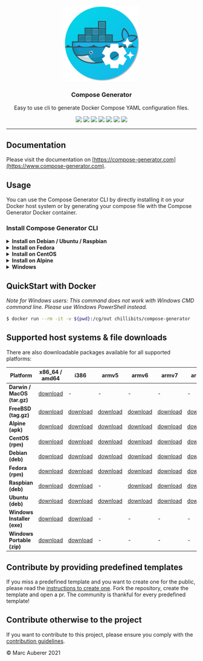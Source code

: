 <p align="center">
  <img alt="Compose Generator Logo" src="./docs/docs/static/avatar.png" height="200" />
  <h3 align="center">Compose Generator</h3>
  <p align="center">Easy to use cli to generate Docker Compose YAML configuration files.</p>
  <p align="center">
    <a target="_blank" href="https://github.com/compose-generator/compose-generator/releases/latest"><img src="https://img.shields.io/github/v/release/compose-generator/compose-generator?include_prereleases"></a>
    <a target="_blank" href="https://hub.docker.com/r/chillibits/compose-generator"><img src="https://img.shields.io/docker/pulls/chillibits/compose-generator"></a>
    <a target="_blank" href="./.github/workflows/ci.yml"><img src="https://github.com/compose-generator/compose-generator/workflows/Go%20CI/badge.svg"></a>
    <a target="_blank" href="./.github/workflows/codeql-analysis.yml"><img src="https://github.com/compose-generator/compose-generator/actions/workflows/codeql-analysis.yml/badge.svg"></a>
    <a target="_blank" href="https://goreportcard.com/report/github.com/compose-generator/compose-generator"><img src="https://goreportcard.com/badge/github.com/compose-generator/compose-generator"></a>
    <a target="_blank" href="https://makeapullrequest.com"><img src="https://img.shields.io/badge/PRs-welcome-brightgreen.svg"></a>
    <a target="_blank" href="./LICENSE.md"><img src="https://img.shields.io/github/license/compose-generator/compose-generator"></a>
  </p>
</p>

---

## Documentation
Please visit the documentation on [https://compose-generator.com](https://www.compose-generator.com).

## Usage
You can use the Compose Generator CLI by directly installing it on your Docker host system or by generating your compose file with the Compose Generator Docker container.

### Install Compose Generator CLI
<details><summary><b>Install on Debian / Ubuntu / Raspbian</b></summary>
<p>

### Install
```sh
$ sudo apt-get update
$ sudo apt-get install apt-transport-https ca-certificates curl \
    gnupg-agent software-properties-common lsb-release
$ curl -fsSL https://repo.chillibits.com/artifactory/debian/gpg | \
    sudo apt-key add -
$ sudo add-apt-repository "deb https://repo.chillibits.com/artifactory/debian \
    $(lsb_release -cs) main"
$ sudo sudo apt-get update
$ sudo apt-get install compose-generator
```
### Use
```sh
$ compose-generator
```

</p>
</details>

<details><summary><b>Install on Fedora</b></summary>
<p>

### Install
```sh
$ sudo dnf -y install dnf-plugins-core
$ sudo dnf config-manager --add-repo \
    https://repo.chillibits.com/artifactory/rpm/chillibits.repo
$ sudo dnf install compose-generator
```
### Use
```sh
$ compose-generator
```

</p>
</details>

<details><summary><b>Install on CentOS</b></summary>
<p>

### Install
```sh
$ sudo yum install -y yum-utils
$ sudo yum-config-manager --add-repo \
    https://repo.chillibits.com/artifactory/rpm/chillibits.repo
$ sudo yum install compose-generator
```
### Use
```sh
$ compose-generator
```

</p>
</details>

<details><summary><b>Install on Alpine</b></summary>
<p>

### Install
```sh
$ apk update
$ sh -c "echo 'https://repo.chillibits.com/artifactory/alpine/$(cat \
    /etc/os-release | grep VERSION_ID | cut -d "=" -f2 | cut -d "." \
    -f1,2)/main'" >> /etc/apk/repositories
$ wget -O /etc/apk/keys/alpine.rsa.pub \
    https://repo.chillibits.com/artifactory/alpine/alpine.rsa.pub
$ apk add compose-generator
```
If there occure any errors on the last step, please try the following instead
```sh
$ apk add compose-generator --allow-untrusted
```
### Use
```sh
$ compose-generator
```

</p>
</details>

<details><summary><b>Windows</b></summary>
<p>

### Install
Compose Generator gets distributed for Windows via the new Windows package manager called [winget](https://github.com/microsoft/winget-cli). In the future, winget will be available for download in the Microsoft Store. Currently, the easiest way to install winget is, to download it manually from GitHub. Visit the [installation instruction](https://github.com/microsoft/winget-cli#installing-the-client) from Microsoft. <br>
As soon as the Windows package manager is installed on your Windows machine, you can open powershell and execute this installation command: <br>
```sh
$ winget install ChilliBits.ComposeGenerator
```
After installing Compose Generator, you should restart your powershell instance to make it reload the available commands.
### Use
```sh
$ compose-generator
```
    
</p>
</details>

## QuickStart with Docker
*Note for Windows users: This command does not work with Windows CMD command line. Please use Windows PowerShell instead.*

```sh
$ docker run --rm -it -v ${pwd}:/cg/out chillibits/compose-generator
```

## Supported host systems & file downloads
There are also downloadable packages available for all supported platforms:

| **Platform**                | **x86_64 / amd64**                                                                     | **i386**                                                                             | **armv5**                                                                              | **armv6**                                                                              | **armv7**                                                                              | **arm64**                                                                              |
|-----------------------------|----------------------------------------------------------------------------------------|--------------------------------------------------------------------------------------|----------------------------------------------------------------------------------------|----------------------------------------------------------------------------------------|----------------------------------------------------------------------------------------|----------------------------------------------------------------------------------------|
| **Darwin / MacOS (tar.gz)** | [download](../../releases/download/0.3.0/compose-generator_0.3.0_darwin_amd64.tar.gz)  | -                                                                                    | -                                                                                      | -                                                                                      | -                                                                                      | -                                                                                      |
| **FreeBSD (tag.gz)**        | [download](../../releases/download/0.3.0/compose-generator_0.3.0_freebsd_amd64.tar.gz) | [download](../../releases/download/0.3.0/compose-generator_0.3.0_freebsd_386.tar.gz) | [download](../../releases/download/0.3.0/compose-generator_0.3.0_freebsd_armv5.tar.gz) | [download](../../releases/download/0.3.0/compose-generator_0.3.0_freebsd_armv6.tar.gz) | [download](../../releases/download/0.3.0/compose-generator_0.3.0_freebsd_armv7.tar.gz) | [download](../../releases/download/0.3.0/compose-generator_0.3.0_freebsd_arm64.tar.gz) |
| **Alpine (apk)**            | [download](../../releases/download/0.3.0/compose-generator_0.3.0_linux_amd64.apk)      | [download](../../releases/download/0.3.0/compose-generator_0.3.0_linux_386.apk)      | [download](../../releases/download/0.3.0/compose-generator_0.3.0_linux_armv5.apk)      | [download](../../releases/download/0.3.0/compose-generator_0.3.0_linux_armv6.apk)      | [download](../../releases/download/0.3.0/compose-generator_0.3.0_linux_armv7.apk)      | [download](../../releases/download/0.3.0/compose-generator_0.3.0_linux_arm64.apk)      |
| **CentOS (rpm)**            | [download](../../releases/download/0.3.0/compose-generator_0.3.0_linux_amd64.rpm)      | [download](../../releases/download/0.3.0/compose-generator_0.3.0_linux_386.rpm)      | [download](../../releases/download/0.3.0/compose-generator_0.3.0_linux_armv5.rpm)      | [download](../../releases/download/0.3.0/compose-generator_0.3.0_linux_armv6.rpm)      | [download](../../releases/download/0.3.0/compose-generator_0.3.0_linux_armv7.rpm)      | [download](../../releases/download/0.3.0/compose-generator_0.3.0_linux_arm64.rpm)      |
| **Debian (deb)**            | [download](../../releases/download/0.3.0/compose-generator_0.3.0_linux_amd64.deb)      | [download](../../releases/download/0.3.0/compose-generator_0.3.0_linux_386.deb)      | [download](../../releases/download/0.3.0/compose-generator_0.3.0_linux_armv5.deb)      | [download](../../releases/download/0.3.0/compose-generator_0.3.0_linux_armv6.deb)      | [download](../../releases/download/0.3.0/compose-generator_0.3.0_linux_armv7.deb)      | [download](../../releases/download/0.3.0/compose-generator_0.3.0_linux_arm64.deb)      |
| **Fedora (rpm)**            | [download](../../releases/download/0.3.0/compose-generator_0.3.0_linux_amd64.rpm)      | [download](../../releases/download/0.3.0/compose-generator_0.3.0_linux_386.rpm)      | [download](../../releases/download/0.3.0/compose-generator_0.3.0_linux_armv5.rpm)      | [download](../../releases/download/0.3.0/compose-generator_0.3.0_linux_armv6.rpm)      | [download](../../releases/download/0.3.0/compose-generator_0.3.0_linux_armv7.rpm)      | [download](../../releases/download/0.3.0/compose-generator_0.3.0_linux_arm64.rpm)      |
| **Raspbian (deb)**          | [download](../../releases/download/0.3.0/compose-generator_0.3.0_linux_amd64.deb)      | [download](../../releases/download/0.3.0/compose-generator_0.3.0_linux_386.deb)      | -                                                                                      | [download](../../releases/download/0.3.0/compose-generator_0.3.0_linux_armv6.deb)      | [download](../../releases/download/0.3.0/compose-generator_0.3.0_linux_armv7.deb)      | [download](../../releases/download/0.3.0/compose-generator_0.3.0_linux_arm64.deb)      |
| **Ubuntu (deb)**            | [download](../../releases/download/0.3.0/compose-generator_0.3.0_linux_amd64.deb)      | [download](../../releases/download/0.3.0/compose-generator_0.3.0_linux_386.deb)      | [download](../../releases/download/0.3.0/compose-generator_0.3.0_linux_armv5.deb)      | [download](../../releases/download/0.3.0/compose-generator_0.3.0_linux_armv6.deb)      | [download](../../releases/download/0.3.0/compose-generator_0.3.0_linux_armv7.deb)      | [download](../../releases/download/0.3.0/compose-generator_0.3.0_linux_arm64.deb)      |
| **Windows Installer (exe)** | [download](../../releases/download/0.3.0/ComposeGenerator_0.3.0_x64_Setup.exe)         | [download](../../releases/download/0.3.0/ComposeGenerator_0.3.0_x86_Setup.exe)       | -                                                                                      | -                                                                                      | -                                                                                      | -                                                                                      |
| **Windows Portable (zip)**  | [download](../../releases/download/0.3.0/compose-generator_0.3.0_windows_amd64.zip)    | [download](../../releases/download/0.3.0/compose-generator_0.3.0_windows_386.zip)    | -                                                                                      | -                                                                                      | -                                                                                      | -                                                                                      |

## Contribute by providing predefined templates
If you miss a predefined template and you want to create one for the public, please read the [instructions to create one](./predefined-templates/README.md). Fork the repository, create the template and open a pr.
The community is thankful for every predefined template!

## Contribute otherwise to the project
If you want to contribute to this project, please ensure you comply with the [contribution guidelines](CONTRIBUTING.md).

© Marc Auberer 2021